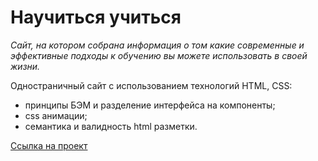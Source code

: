 # Научиться учиться
*Сайт, на котором собрана информация о том какие современные и эффективные подходы к обучению вы можете использовать в своей жизни.*  

Одностраничный сайт с использованием технологий HTML, CSS:
* принципы БЭМ и разделение интерфейса на компоненты;
* css анимации;
* семантика и валидность html разметки.

[Ссылка на проект](https://sveta-apriamashvili.github.io/how-to-learn/)
